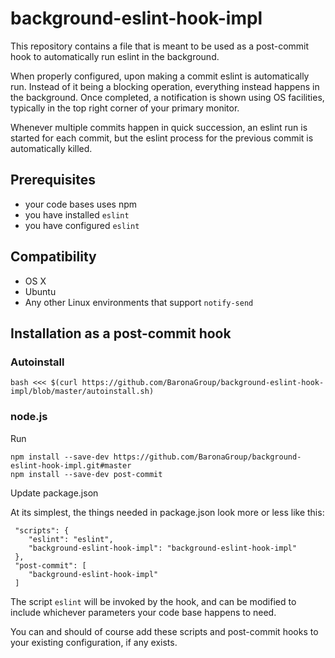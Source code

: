 # background-eslint-hook-impl

This repository contains a file that is meant to be used as a post-commit hook to automatically run 
eslint in the background.

When properly configured, upon making a commit eslint is automatically run. Instead of it being a
blocking operation, everything instead happens in the background. Once completed, a notification is
shown using OS facilities, typically in the top right corner of your primary monitor.

Whenever multiple commits happen in quick succession, an eslint run is started for each commit,
but the eslint process for the previous commit is automatically killed.

## Prerequisites

- your code bases uses npm
- you have installed `eslint`
- you have configured `eslint`

## Compatibility

- OS X
- Ubuntu
- Any other Linux environments that support `notify-send`

## Installation as a post-commit hook

### Autoinstall

    bash <<< $(curl https://github.com/BaronaGroup/background-eslint-hook-impl/blob/master/autoinstall.sh)


### node.js


Run

    npm install --save-dev https://github.com/BaronaGroup/background-eslint-hook-impl.git#master
    npm install --save-dev post-commit

Update package.json

At its simplest, the things needed in package.json look more or less like this:

     "scripts": {
        "eslint": "eslint",
        "background-eslint-hook-impl": "background-eslint-hook-impl"
     },
     "post-commit": [
        "background-eslint-hook-impl"
     ]    

The script `eslint` will be invoked by the hook, and can be modified to include whichever parameters
your code base happens to need.

You can and should of course add these scripts and post-commit hooks to your existing configuration,
if any exists.